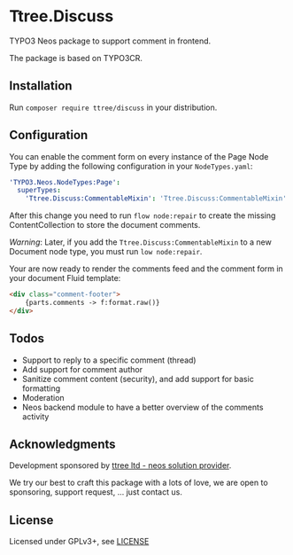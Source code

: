 Ttree.Discuss
=============

TYPO3 Neos package to support comment in frontend.

The package is based on TYPO3CR.

Installation
------------

Run `composer require ttree/discuss` in your distribution.

Configuration
-------------

You can enable the comment form on every instance of the Page Node Type by 
adding the following configuration in your `NodeTypes.yaml`:

```yaml
'TYPO3.Neos.NodeTypes:Page':
  superTypes:
    'Ttree.Discuss:CommentableMixin': 'Ttree.Discuss:CommentableMixin'
```

After this change you need to run `flow node:repair` to create the missing ContentCollection to store the document comments.

*Warning*: Later, if you add the `Ttree.Discuss:CommentableMixin` to a new Document node type, you must run `low node:repair`.

Your are now ready to render the comments feed and the comment form in your document Fluid template:

```html
<div class="comment-footer">
	{parts.comments -> f:format.raw()}
</div>
```

Todos
-----

* Support to reply to a specific comment (thread)
* Add support for comment author
* Sanitize comment content (security), and add support for basic formatting
* Moderation
* Neos backend module to have a better overview of the comments activity

Acknowledgments
---------------

Development sponsored by [ttree ltd - neos solution provider](http://ttree.ch).

We try our best to craft this package with a lots of love, we are open to sponsoring, support request, ... just contact us.

License
-------

Licensed under GPLv3+, see [LICENSE](LICENSE)